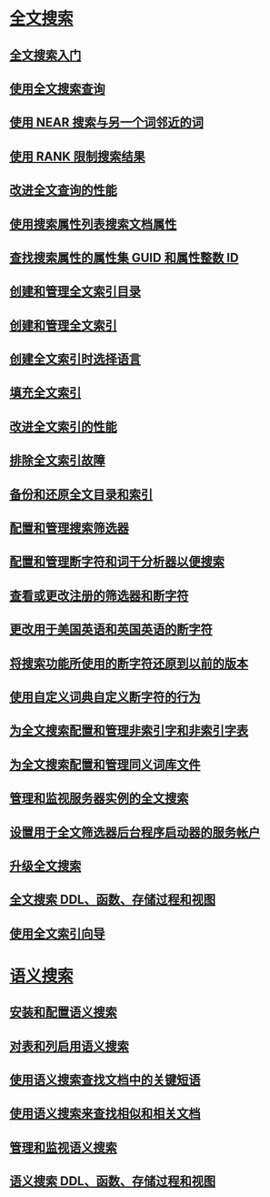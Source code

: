 # [全文搜索](full-text-search.md)
## [全文搜索入门](get-started-with-full-text-search.md)
## [使用全文搜索查询](query-with-full-text-search.md)
## [使用 NEAR 搜索与另一个词邻近的词](search-for-words-close-to-another-word-with-near.md)
## [使用 RANK 限制搜索结果](limit-search-results-with-rank.md)
## [改进全文查询的性能](improve-the-performance-of-full-text-queries.md)
## [使用搜索属性列表搜索文档属性](search-document-properties-with-search-property-lists.md)
## [查找搜索属性的属性集 GUID 和属性整数 ID](find-property-set-guids-and-property-integer-ids-for-search-properties.md)
## [创建和管理全文索引目录](create-and-manage-full-text-catalogs.md)
## [创建和管理全文索引](create-and-manage-full-text-indexes.md)
## [创建全文索引时选择语言](choose-a-language-when-creating-a-full-text-index.md)
## [填充全文索引](populate-full-text-indexes.md)
## [改进全文索引的性能](improve-the-performance-of-full-text-indexes.md)
## [排除全文索引故障](troubleshoot-full-text-indexing.md)
## [备份和还原全文目录和索引](back-up-and-restore-full-text-catalogs-and-indexes.md)
## [配置和管理搜索筛选器](configure-and-manage-filters-for-search.md)
## [配置和管理断字符和词干分析器以便搜索](configure-and-manage-word-breakers-and-stemmers-for-search.md)
## [查看或更改注册的筛选器和断字符](view-or-change-registered-filters-and-word-breakers.md)
## [更改用于美国英语和英国英语的断字符](change-the-word-breaker-used-for-us-english-and-uk-english.md)
## [将搜索功能所使用的断字符还原到以前的版本](revert-the-word-breakers-used-by-search-to-the-previous-version.md)
## [使用自定义词典自定义断字符的行为](customize-the-behavior-of-word-breakers-with-a-custom-dictionary.md)
## [为全文搜索配置和管理非索引字和非索引字表](configure-and-manage-stopwords-and-stoplists-for-full-text-search.md)
## [为全文搜索配置和管理同义词库文件](configure-and-manage-thesaurus-files-for-full-text-search.md)
## [管理和监视服务器实例的全文搜索](manage-and-monitor-full-text-search-for-a-server-instance.md)
## [设置用于全文筛选器后台程序启动器的服务帐户](set-the-service-account-for-the-full-text-filter-daemon-launcher.md)
## [升级全文搜索](upgrade-full-text-search.md)
## [全文搜索 DDL、函数、存储过程和视图](full-text-search-ddl-functions-stored-procedures-and-views.md)
## [使用全文索引向导](use-the-full-text-indexing-wizard.md)
# [语义搜索](semantic-search-sql-server.md)
## [安装和配置语义搜索](install-and-configure-semantic-search.md)
## [对表和列启用语义搜索](enable-semantic-search-on-tables-and-columns.md)
## [使用语义搜索查找文档中的关键短语](find-key-phrases-in-documents-with-semantic-search.md)
## [使用语义搜索来查找相似和相关文档](find-similar-and-related-documents-with-semantic-search.md)
## [管理和监视语义搜索](manage-and-monitor-semantic-search.md)
## [语义搜索 DDL、函数、存储过程和视图](semantic-search-ddl-functions-stored-procedures-and-views.md)
